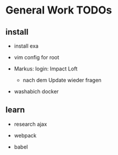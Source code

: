 # General Work TODOs

## install

- install exa

- vim config for root

- Markus: login: Impact Loft
    - nach dem Update wieder fragen

- washabich docker

## learn

- research ajax

- webpack

- babel